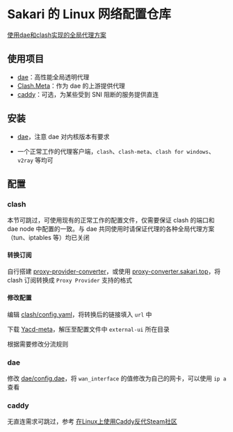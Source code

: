 # Sakari 的 Linux 网络配置仓库

[使用dae和clash实现的全局代理方案](https://sakari.top/2023/dae-clash/)

## 使用项目

- [dae](https://github.com/daeuniverse/dae)：高性能全局透明代理
- [Clash.Meta](https://github.com/MetaCubeX/Clash.Meta/tree/Meta)：作为 dae 的上游提供代理
- [caddy](https://github.com/caddyserver/caddy)：可选，为某些受到 SNI 阻断的服务提供直连

## 安装

- [dae](https://github.com/daeuniverse/dae/blob/main/docs/getting-started/README_zh.md)，注意 dae 对内核版本有要求

- 一个正常工作的代理客户端，`clash`、`clash-meta`、`clash for windows`、`v2ray` 等均可

## 配置

### clash

本节可跳过，可使用现有的正常工作的配置文件，仅需要保证 clash 的端口和 dae node 中配置的一致。与 dae 共同使用时请保证代理的各种全局代理方案（tun、iptables 等）均已关闭

#### 转换订阅

自行搭建 [proxy-provider-converter](https://github.com/qier222/proxy-provider-converter)，或使用 [proxy-converter.sakari.top](https://proxy-converter.sakari.top/)，将 clash 订阅转换成 `Proxy Provider` 支持的格式

#### 修改配置

编辑 [clash/config.yaml](clash/config.yaml)，将转换后的链接填入 `url` 中

下载 [Yacd-meta](https://github.com/yaling888/yacd/archive/gh-pages.zip)，解压至配置文件中 `external-ui` 所在目录

根据需要修改分流规则

### dae

修改 [dae/config.dae](dae/config.dae)，将 `wan_interface` 的值修改为自己的网卡，可以使用 `ip a` 查看

### caddy

无直连需求可跳过，参考 [在Linux上使用Caddy反代Steam社区](https://sakari.top/2022/steam-caddy/)